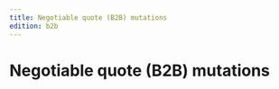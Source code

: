 ```yaml
---
title: Negotiable quote (B2B) mutations
edition: b2b   
---
```


# Negotiable quote (B2B) mutations
